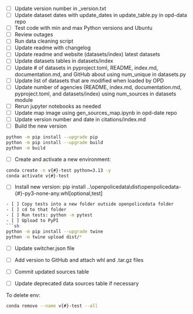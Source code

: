 - [ ] Update version number in _version.txt
- [ ] Update dataset dates with update_dates in update_table.py in opd-data repo
- [ ] Test code with min and max Python versions and Ubuntu
- [ ] Review outages
- [ ] Run data cleaning script
- [ ] Update readme with changelog 
- [ ] Update readme and website (datasets/index) latest datasets
- [ ] Update datasets tables in datasets/index
- [ ] Update # of datasets in pyproject.toml, README, index.md, documentation.md, and GitHub about using num_unique in datasets.py
- [ ] Update list of datasets that are modified when loaded by OPD
- [ ] Update number of agencies (README, index.md, documentation.md, pyproject.toml, and datasets/index) using num_sources in datasets module
- [ ] Rerun jupyter notebooks as needed
- [ ] Update map image using gen_sources_map.ipynb in opd-date repo
- [ ] Update version number and date in citations/index.md
- [ ] Build the new version
```sh
python -m pip install --upgrade pip
python -m pip install --upgrade build
python -m build
```
- [ ] Create and activate a new environment: 
```sh
conda create -n v{#}-test python=3.13 -y
conda activate v{#}-test
```
- [ ] Install new version: pip install ..\openpolicedata\dist\openpolicedata-{#}-py3-none-any.whl[optional,test]
```sh
- [ ] Copy tests into a new folder outside openpolicedata folder
- [ ] cd to that folder
- [ ] Run tests: python -m pytest
- [ ] Upload to PyPI
```sh
python -m pip install --upgrade twine
python -m twine upload dist/*
```
- [ ] Update switcher.json file
- [ ] Add version to GitHub and attach whl and .tar.gz files
- [ ] Commit updated sources table
- [ ] Update deprecated data sources table if necessary


To delete env: 
```sh
conda remove --name v{#}-test --all
```